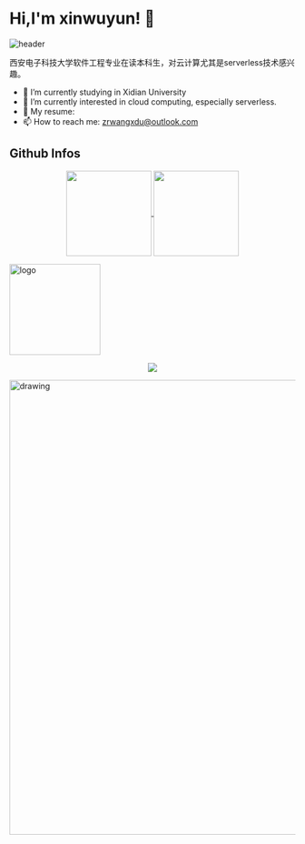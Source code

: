 # Hi,I'm xinwuyun! 👋

![header](https://capsule-render.vercel.app/api?type=waving&color=auto&height=220&section=header&text=xinwuyun&fontSize=60&animation=fadeIn&fontAlignY=38&desc=21yo%20software%20developer&descAlignY=60&descAlign=62)

西安电子科技大学软件工程专业在读本科生，对云计算尤其是serverless技术感兴趣。

+ 🔭 I’m currently studying in Xidian University
+ 🌱 I’m currently interested in cloud computing, especially serverless.
+ 💬 My resume: 
+ 📫 How to reach me: zrwangxdu@outlook.com

## Github Infos

<p align="center">
  <a href="https://github.com/xinwuyun">
    <img
      align="center"
      height="150em"
      src="https://github-readme-stats.vercel.app/api?username=xinwuyun&show_icons=true&theme=vue"
    />
  </a>
  <a href="https://github.com/xinwuyun">
    <img
      align="center"
      height="150em"
      src="https://github-readme-stats.vercel.app/api/top-langs/?username=xinwuyun&show_icons=true&include_all_commits=true&count_private=true&layout=compact&theme=tokyodark"
    />
  </a>
</p>

<img src="https://github-profile-trophy.vercel.app/?username=xinwuyun&theme=flat&column=7" alt="logo" height="160" align="center" style="margin: auto;" />

<p align="center">
  <a href="https://github.com/okamimks">
    <img
      align="center"
      src="https://github-profile-trophy.vercel.app/?username=okamimks&theme=onedark&no-frame=true&row=1&&margin-w=20&no-bg=true"
    />
  </a>
</a>
</p>

<img src="https://activity-graph.herokuapp.com/graph?username=xinwuyun&theme=react-dark" alt="drawing" width="800"/>
